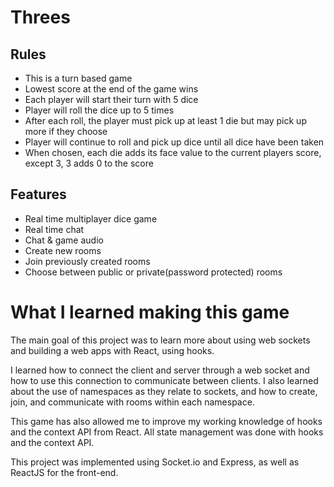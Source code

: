 # Threes

## Rules
  * This is a turn based game
  * Lowest score at the end of the game wins
  * Each player will start their turn with 5 dice
  * Player will roll the dice up to 5 times
  * After each roll, the player must pick up at least 1 die but may pick up more if they choose
  * Player will continue to roll and pick up dice until all dice have been taken
  * When chosen, each die adds its face value to the current players score, except 3, 3 adds 0 to the score


## Features
  * Real time multiplayer dice game
  * Real time chat
  * Chat & game audio
  * Create new rooms
  * Join previously created rooms
  * Choose between public or private(password protected) rooms
  


# What I learned making this game
  The main goal of this project was to learn more about using web sockets and building a web apps with React, using hooks.  

  I learned how to connect the client and server through a web socket and how to use this connection to communicate between clients. I also learned about the use of namespaces as they relate to sockets, and how to create, join, and communicate with rooms within each namespace. 
  
  This game has also allowed me to improve my working knowledge of hooks and the context API from React. All state management was done with hooks and the context API.
  
  This project was implemented using Socket.io and Express, as well as ReactJS for the front-end.
